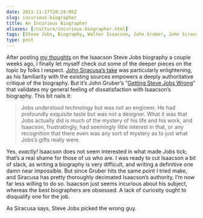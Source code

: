 ```yaml
--- 
date: 2011-11-27T20:24:05Z
slug: incurious-biographer
title: An Incurious Biographer
aliases: [/culture/incurious-biographer.html]
tags: [Steve Jobs, Biography, Walter Isaacson, John Gruber, John Siracusa]
type: post
---
```


After posting [my thoughts] on the Isaacson Steve Jobs biography a couple weeks
ago, I finally let myself check out some of the deeper pieces on the topic by
folks I respect. [John Siracusa’s take] was particularly enlightening, as his
familiarity with the existing sources empowers a deeply authoritative critique
of the biography. But it’s John Gruber’s “[Getting Steve Jobs Wrong]” that
validates my general feeling of dissatisfaction with Isaacson’s biography. This
bit nails it:

> Jobs understood technology but was not an engineer. He had profoundly
> exquisite taste but was not a designer. What it was that Jobs actually did is
> much of the mystery of his life and his work, and Isaacson, frustratingly, had
> seemingly little interest in that, or any recognition that there even was any
> sort of mystery as to just what Jobs’s gifts really were.

Yes, *exactly!* Isaacson does not seem interested in what made Jobs tick; that’s
a real shame for those of us who are. I was ready to cut Isaacson a bit of
slack, as writing a biography is very difficult, and writing a definitive one
damn near impossible. But since Gruber hits the same point I tried make, and
Siracusa has pretty thoroughly decimated Isaacson’s authority, I’m now far less
willing to do so. Isaacson just seems incurious about his subject, whereas the
best biographers are obsessed. A lack of curiosity ought to disqualify one for
the job.

As Siracusa says, Steve Jobs picked the wrong guy.

  [my thoughts]: /culture/steve-jobs.html
  [John Siracusa’s take]: http://5by5.tv/hypercritical/42
  [Getting Steve Jobs Wrong]: http://daringfireball.net/2011/11/getting_steve_jobs_wrong
